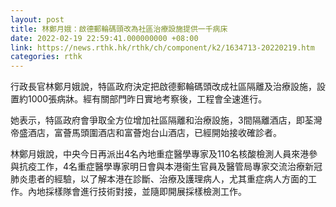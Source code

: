 ```yaml
---
layout: post
title: 林鄭月娥：啟德郵輪碼頭改為社區治療設施提供一千病床
date: 2022-02-19 22:59:41.000000000 +08:00
link: https://news.rthk.hk/rthk/ch/component/k2/1634713-20220219.htm
categories: rthk
---
```


行政長官林鄭月娥說，特區政府決定把啟德郵輪碼頭改成社區隔離及治療設施，設置約1000張病牀。經有關部門昨日實地考察後，工程會全速進行。

她表示，特區政府會爭取全方位增加社區隔離和治療設施，3間隔離酒店，即荃灣帝盛酒店，富薈馬頭圍酒店和富薈炮台山酒店，已經開始接收確診者。

林鄭月娥說，中央今日再派出4名內地重症醫學專家及110名核酸檢測人員來港參與抗疫工作，4名重症醫學專家明日會與本港衞生官員及醫管局專家交流治療新冠肺炎患者的經驗，以了解本港在診斷、治療及護理病人，尤其重症病人方面的工作。內地採樣隊會進行技術對接，並隨即開展採樣檢測工作。
